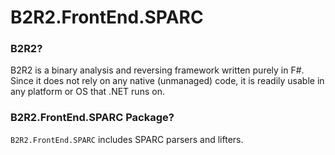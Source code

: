 # B2R2.FrontEnd.SPARC

### B2R2?

B2R2 is a binary analysis and reversing framework written purely in F#. Since it
does not rely on any native (unmanaged) code, it is readily usable in any
platform or OS that .NET runs on.

### B2R2.FrontEnd.SPARC Package?

`B2R2.FrontEnd.SPARC` includes SPARC parsers and lifters.
